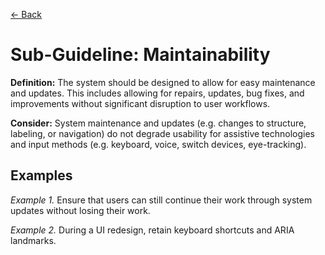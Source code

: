 [← Back](../robust.md)

# Sub-Guideline: Maintainability

**Definition:** The system should be designed to allow for easy maintenance and updates. This includes allowing for repairs, updates, bug fixes, and improvements without significant disruption to user workflows.

**Consider:** System maintenance and updates (e.g. changes to structure, labeling, or navigation) do not degrade usability for assistive technologies and input methods (e.g. keyboard, voice, switch devices, eye-tracking).

## Examples
_Example 1._ Ensure that users can still continue their work through system updates without losing their work.

_Example 2._ During a UI redesign, retain keyboard shortcuts and ARIA landmarks.
